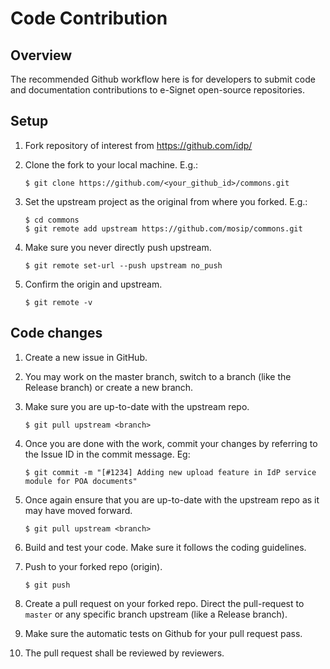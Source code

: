 # Code Contribution

## Overview

The recommended Github workflow here is for developers to submit code and documentation contributions to e-Signet open-source repositories.

## Setup

1. Fork repository of interest from https://github.com/idp/
2.  Clone the fork to your local machine. E.g.:

    ```
    $ git clone https://github.com/<your_github_id>/commons.git
    ```
3.  Set the upstream project as the original from where you forked. E.g.:

    ```
    $ cd commons
    $ git remote add upstream https://github.com/mosip/commons.git
    ```
4.  Make sure you never directly push upstream.

    ```
    $ git remote set-url --push upstream no_push
    ```
5.  Confirm the origin and upstream.

    ```
    $ git remote -v
    ```

## Code changes

1. Create a new issue in GitHub.
2. You may work on the master branch, switch to a branch (like the Release branch) or create a new branch.
3.  Make sure you are up-to-date with the upstream repo.

    ```
    $ git pull upstream <branch> 
    ```
4.  Once you are done with the work, commit your changes by referring to the Issue ID in the commit message. Eg:

    ```
    $ git commit -m "[#1234] Adding new upload feature in IdP service module for POA documents"
    ```
5.  Once again ensure that you are up-to-date with the upstream repo as it may have moved forward.

    ```
    $ git pull upstream <branch> 
    ```
6. Build and test your code. Make sure it follows the coding guidelines.
7.  Push to your forked repo (origin).

    ```
    $ git push 
    ```
8. Create a pull request on your forked repo. Direct the pull-request to `master` or any specific branch upstream (like a Release branch).
9. Make sure the automatic tests on Github for your pull request pass.
10. The pull request shall be reviewed by reviewers.
